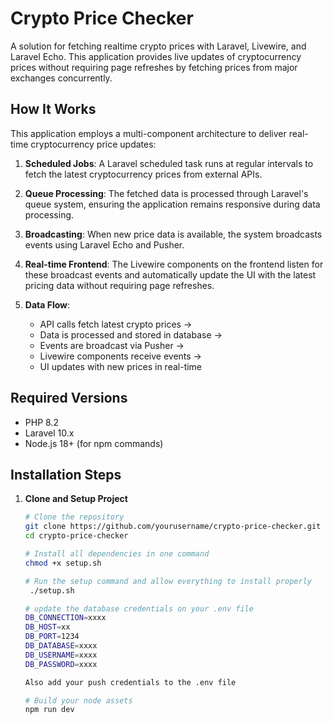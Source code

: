 # Crypto Price Checker

A solution for fetching realtime crypto prices with Laravel, Livewire, and Laravel Echo. This application provides live updates of cryptocurrency prices without requiring page refreshes by fetching prices from major exchanges concurrently.

## How It Works

This application employs a multi-component architecture to deliver real-time cryptocurrency price updates:

1. **Scheduled Jobs**: A Laravel scheduled task runs at regular intervals to fetch the latest cryptocurrency prices from external APIs.

2. **Queue Processing**: The fetched data is processed through Laravel's queue system, ensuring the application remains responsive during data processing.

3. **Broadcasting**: When new price data is available, the system broadcasts events using Laravel Echo and Pusher.

4. **Real-time Frontend**: The Livewire components on the frontend listen for these broadcast events and automatically update the UI with the latest pricing data without requiring page refreshes.

5. **Data Flow**:
    - API calls fetch latest crypto prices →
    - Data is processed and stored in database →
    - Events are broadcast via Pusher →
    - Livewire components receive events →
    - UI updates with new prices in real-time

## Required Versions

- PHP 8.2
- Laravel 10.x
- Node.js 18+ (for npm commands)

## Installation Steps

1. **Clone and Setup Project**
   ```bash
   # Clone the repository
   git clone https://github.com/yourusername/crypto-price-checker.git
   cd crypto-price-checker
   
   # Install all dependencies in one command
   chmod +x setup.sh
   
   # Run the setup command and allow everything to install properly
    ./setup.sh
   
   # update the database credentials on your .env file
   DB_CONNECTION=xxxx
   DB_HOST=xx
   DB_PORT=1234
   DB_DATABASE=xxxx
   DB_USERNAME=xxxx
   DB_PASSWORD=xxxx
   
   Also add your push credentials to the .env file 
   
   # Build your node assets
   npm run dev
